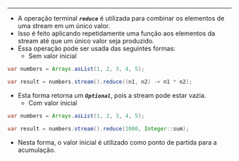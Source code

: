 ___
- A operação terminal ***`reduce`*** é utilizada para combinar os elementos de uma stream em um único valor.
- Isso é feito aplicando repetidamente uma função aos elementos da stream até que um único valor seja produzido.
- Essa operação pode ser usada das seguintes formas:
	- Sem valor inicial
```java
var numbers = Arrays.asList(1, 2, 3, 4, 5);

var result = numbers.stream().reduce((n1, n2) -> n1 * n2);
```
 - Esta forma retorna um ***`Optional`***, pois a stream pode estar vazia.
	- Com valor inicial
```java
var numbers = Arrays.asList(1, 2, 3, 4, 5);

var result = numbers.stream().reduce(1000, Integer::sum);
```
- Nesta forma, o valor inicial é utilizado como ponto de partida para a acumulação.